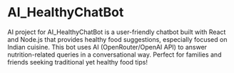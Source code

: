 # AI_HealthyChatBot
AI project for AI_HealthyChatBot is a user-friendly chatbot built with React and Node.js that provides healthy food suggestions, especially focused on Indian cuisine. This bot uses AI (OpenRouter/OpenAI API) to answer nutrition-related queries in a conversational way. Perfect for families and friends seeking traditional yet healthy food tips!
